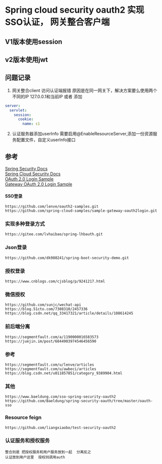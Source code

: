 # Spring cloud security oauth2 实现SSO认证， 网关整合客户端

## V1版本使用session
## v2版本使用jwt


## 问题记录
1. 网关整合client 访问认证端报错 原因是在同一网关下，解决方案要么使用两个不同的IP 127.0.0.1和当前IP 或者 添加
```yaml
server:
  servlet:
    session:
      cookie:
        name: s1
```
2. 认证服务器添加userInfo 需要启用@EnableResourceServer,添加一份资源服务配置文件，自定义userInfo接口

## 参考
[Spring Security Docs](https://docs.spring.io/spring-security/site/docs/5.4.1/reference/html5/) <br>
[Spring Cloud Security Docs](https://docs.spring.io/spring-cloud-security/docs/2.2.4.RELEASE/reference/html/) <br>
[OAuth 2.0 Login Sample](https://github.com/spring-projects/spring-security/tree/master/samples/boot/oauth2login) <br>
[Gateway OAuth 2.0 Login Sample](https://github.com/spring-cloud-samples/sample-gateway-oauth2login) <br>
#### SSO登录
    https://github.com/lenve/oauth2-samples.git 
    https://github.com/spring-cloud-samples/sample-gateway-oauth2login.git 
### 实现多种登录方式
    https://gitee.com/lvhaibao/spring-lhbauth.git 
###  Json登录
    https://github.com/dk980241/spring-boot-security-demo.git 
### 授权登录 
    https://www.cnblogs.com/cjsblog/p/9241217.html 
### 微信授权
    https://github.com/sunjc/wechat-api
    https://blog.51cto.com/7308310/2457336
    https://blog.csdn.net/qq_33417321/article/details/108614245
### 前后端分离
    https://segmentfault.com/a/1190000016583573 
    https://juejin.im/post/6844903974546456590
### 参考
    https://segmentfault.com/u/lenve/articles 
    https://segmentfault.com/u/awbeci/articles 
    https://blog.csdn.net/u011857851/category_9389904.html 
### 其他
    https://www.baeldung.com/sso-spring-security-oauth2 
    https://github.com/Baeldung/spring-security-oauth/tree/master/oauth-sso 
    
### Resource feign
    https://github.com/liangxiaobo/test-security-oauth2
    
### 认证服务和授权服务
    整合则是 把授权服务和用户服务放到一起  分离反之
    认证放到用户这里  授权则调用auth

